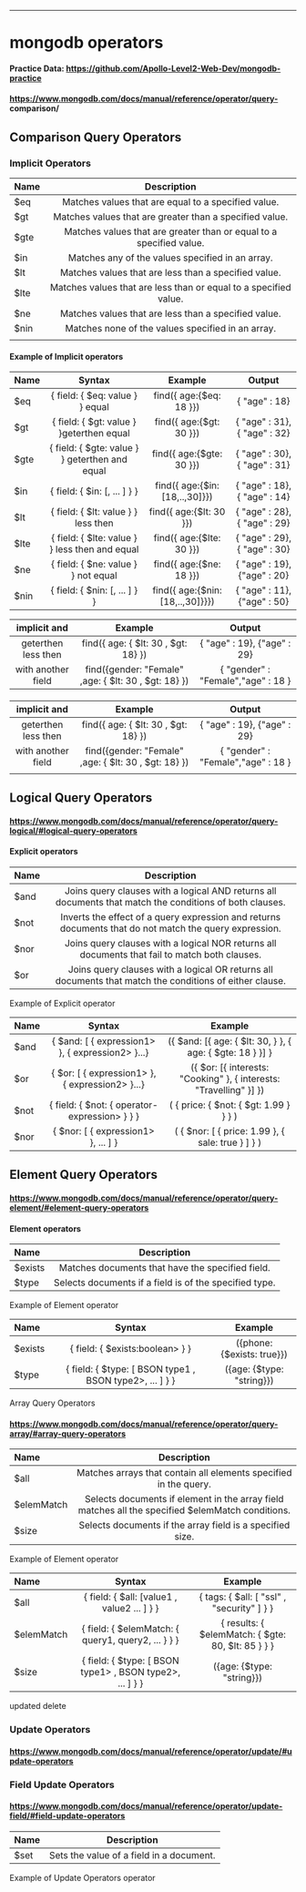 ---

# mongodb operators

#### Practice Data: https://github.com/Apollo-Level2-Web-Dev/mongodb-practice

#### https://www.mongodb.com/docs/manual/reference/operator/query- comparison/

## Comparison Query Operators

### Implicit Operators

<div align="center">

| Name |                             Description                             |
| :--- | :-----------------------------------------------------------------: |
| $eq  |         Matches values that are equal to a specified value.         |
| $gt  |       Matches values that are greater than a specified value.       |
| $gte | Matches values that are greater than or equal to a specified value. |
| $in  |          Matches any of the values specified in an array.           |
| $lt  |        Matches values that are less than a specified value.         |
| $lte |  Matches values that are less than or equal to a specified value.   |
| $ne  |        Matches values that are less than a specified value.         |
| $nin |          Matches none of the values specified in an array.          |
|      |                                                                     |

</div>

#### Example of Implicit operators

<div align="center">

| Name |                     Syntax                     |             Example              |            Output            |
| :--- | :--------------------------------------------: | :------------------------------: | :--------------------------: |
| $eq  |        { field: { $eq: value } } equal         |     find({ age:{$eq: 18 }})      |        { "age" : 18}         |
| $gt  |    { field: { $gt: value } }geterthen equal    |     find({ age:{$gt: 30 }})      | { "age" : 31}, { "age" : 32} |
| $gte | { field: { $gte: value } } geterthen and equal |     find({ age:{$gte: 30 }})     | { "age" : 30}, { "age" : 31} |
| $in  | { field: { $in: [<value1>, ... <valueN> ] } }  |  find({ age:{$in: [18,..,30]}})  | { "age" : 18}, { "age" : 14} |
| $lt  |      { field: { $lt: value } } less then       |     find({ age:{$lt: 30 }})      | { "age" : 28}, { "age" : 29} |
| $lte | { field: { $lte: value } } less then and equal |     find({ age:{$lte: 30 }})     | { "age" : 29}, { "age" : 30} |
| $ne  |      { field: { $ne: value } } not equal       |     find({ age:{$ne: 18 }})      | { "age" : 19}, {"age" : 20}  |
| $nin | { field: { $nin: [<value1>, ... <valueN> ] } } | find({ age:{$nin: [18,..,30]}}}) | { "age" : 11}, {"age" : 50}  |

</div>

<div align="center">

|    implicit and     |                       Example                        |               Output               |
| :-----------------: | :--------------------------------------------------: | :--------------------------------: |
| geterthen less then |         find({ age: { $lt: 30 , $gt: 18} })          |    { "age" : 19}, {"age" : 29}     |
| with another field  | find({gender: "Female" ,age: { $lt: 30 , $gt: 18} }) | { "gender" : "Female","age" : 18 } |

</div>

####

<div align="center">

|    implicit and     |                       Example                        |               Output               |
| :-----------------: | :--------------------------------------------------: | :--------------------------------: |
| geterthen less then |         find({ age: { $lt: 30 , $gt: 18} })          |    { "age" : 19}, {"age" : 29}     |
| with another field  | find({gender: "Female" ,age: { $lt: 30 , $gt: 18} }) | { "gender" : "Female","age" : 18 } |
|                     |

</div>

## Logical Query Operators

#### https://www.mongodb.com/docs/manual/reference/operator/query-logical/#logical-query-operators

#### Explicit operators

<div align="center">

| Name |                                               Description                                               |
| :--- | :-----------------------------------------------------------------------------------------------------: |
| $and | Joins query clauses with a logical AND returns all documents that match the conditions of both clauses. |
| $not | Inverts the effect of a query expression and returns documents that do not match the query expression.  |
| $nor |      Joins query clauses with a logical NOR returns all documents that fail to match both clauses.      |
| $or  | Joins query clauses with a logical OR returns all documents that match the conditions of either clause. |

</div

#### Example of Explicit operator

<div align="center">

| Name |                      Syntax                      |                              Example                               |
| :--- | :----------------------------------------------: | :----------------------------------------------------------------: |
| $and | { $and: [ { expression1> }, { expression2> }...} |     ({ $and: [{ age: { $lt: 30, } }, { age: { $gte: 18 } }] }      |
| $or  | { $or: [ { expression1> }, { expression2> }...}  | ({ $or: [{ interests: "Cooking" }, { interests: "Travelling" }] }) |
| $not |  { field: { $not: { operator-expression> } } }   |               ( { price: { $not: { $gt: 1.99 } } } )               |
| $nor |       { $nor: [ { expression1> }, ... ] }        |         ( { $nor: [ { price: 1.99 }, { sale: true } ] } )          |

</div>

## Element Query Operators

#### https://www.mongodb.com/docs/manual/reference/operator/query-element/#element-query-operators

#### Element operators

<div align="center">

| Name    |                      Description                       |
| :------ | :----------------------------------------------------: |
| $exists |    Matches documents that have the specified field.    |
| $type   | Selects documents if a field is of the specified type. |

</div

#### Example of Element operator

<div align="center">

| Name    |                         Syntax                          |          Example           |
| :------ | :-----------------------------------------------------: | :------------------------: |
| $exists |             { field: { $exists:boolean> } }             | ({phone: {$exists: true}}) |
| $type   | { field: { $type: [ BSON type1 , BSON type2>, ... ] } } | ({age: {$type: "string}})  |

</div

## Array Query Operators

#### https://www.mongodb.com/docs/manual/reference/operator/query-array/#array-query-operators

<div align="center">

| Name       |                                           Description                                            |
| :--------- | :----------------------------------------------------------------------------------------------: |
| $all       |                 Matches arrays that contain all elements specified in the query.                 |
| $elemMatch | Selects documents if element in the array field matches all the specified $elemMatch conditions. |
| $size      |                    Selects documents if the array field is a specified size.                     |

</div

#### Example of Element operator

<div align="center">

| Name       |                          Syntax                          |                      Example                       |
| :--------- | :------------------------------------------------------: | :------------------------------------------------: |
| $all       |       { field: { $all: [value1 , value2 ... ] } }        |     { tags: { $all: [ "ssl" , "security" ] } }     |
| $elemMatch |    { field: { $elemMatch: { query1, query2, ... } } }    | { results: { $elemMatch: { $gte: 80, $lt: 85 } } } |
| $size      | { field: { $type: [ BSON type1> , BSON type2>, ... ] } } |             ({age: {$type: "string}})              |

</div

# updated delete

### Update Operators

#### https://www.mongodb.com/docs/manual/reference/operator/update/#update-operators

### Field Update Operators

#### https://www.mongodb.com/docs/manual/reference/operator/update-field/#field-update-operators

<div align="center">

| Name |               Description                |
| :--- | :--------------------------------------: |
| $set | Sets the value of a field in a document. |

</div

#### Example of Update Operators operator
